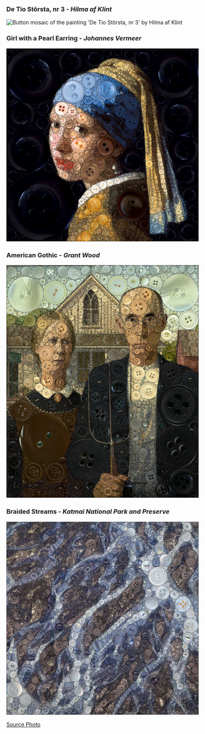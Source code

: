 ### De Tio Största, nr 3 - *Hilma af Klint*

<div about="de-tio-största-nr-3-button-mosaic.jpg">
  <img src="de-tio-största-nr-3-button-mosaic.jpg" alt="Button mosaic of the painting 'De Tio Största, nr 3' by Hilma af Klint" title="26 832 buttons" />
  <a rel="license" href="https://creativecommons.org/licenses/by-nc-sa/4.0/"></a>
</div>

### Girl with a Pearl Earring - *Johannes Vermeer*

<div about="girl-with-a-pearl-earring-button-mosaic.jpg">
  <img src="girl-with-a-pearl-earring-button-mosaic.jpg" alt="Button mosaic of the painting 'Girl with a Pearl Earring' by Johannes Vermeer" title="8 960 buttons" />
  <a rel="license" href="https://creativecommons.org/licenses/by-nc-sa/4.0/"></a>
</div>

### American Gothic - *Grant Wood*

<div about="american-gothic-button-mosaic.jpg">
  <img src="american-gothic-button-mosaic.jpg" alt="Button mosaic of the painting 'American Gothic' by Grant Wood" title="16 471 buttons" />
  <a rel="license" href="https://creativecommons.org/licenses/by-nc-sa/4.0/"></a>
</div>

### Braided Streams - *Katmai National Park and Preserve*

<div about="braided-streams-button-mosaic.jpg">
  <img src="braided-streams-button-mosaic.jpg" alt="Button mosaic of a photo of braided streams by Katmai National Park and Preserve" title="20 187 buttons">
  <a rel="license" href="https://creativecommons.org/licenses/by-nc-sa/4.0/"></a>
</div>

[Source Photo](https://www.flickr.com/photos/katmainps/43417091514)